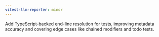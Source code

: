 ```yaml
---
vitest-llm-reporter: minor
---
```


Add TypeScript-backed end-line resolution for tests, improving metadata accuracy and covering edge cases like chained modifiers and todo tests.

